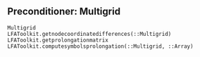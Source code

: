 ## Preconditioner: Multigrid

```@docs
Multigrid
LFAToolkit.getnodecoordinatedifferences(::Multigrid)
LFAToolkit.getprolongationmatrix
LFAToolkit.computesymbolsprolongation(::Multigrid, ::Array)
```

